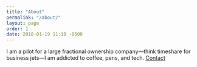 ```yaml
---
title: "About"
permalink: "/about/"
layout: page
order: 1
date: 2018-01-19 11:10 -0500
---
```

I am a pilot for a large fractional ownership company—think timeshare for business jets—I am addicted to coffee, pens, and tech. [Contact](jimmy@jmreekes.com)
